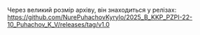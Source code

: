 Через великий розмір архіву, він знаходиться у релізах:
https://github.com/NurePuhachovKyrylo/2025_B_KKP_PZPI-22-10_Puhachov_K_V/releases/tag/v1.0
